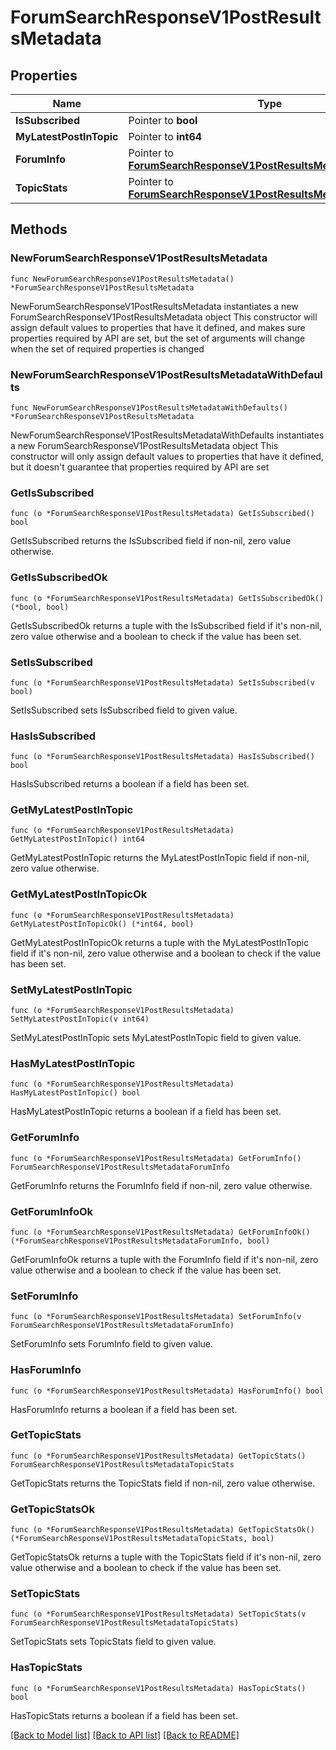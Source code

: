 # ForumSearchResponseV1PostResultsMetadata

## Properties

Name | Type | Description | Notes
------------ | ------------- | ------------- | -------------
**IsSubscribed** | Pointer to **bool** |  | [optional] 
**MyLatestPostInTopic** | Pointer to **int64** |  | [optional] 
**ForumInfo** | Pointer to [**ForumSearchResponseV1PostResultsMetadataForumInfo**](ForumSearchResponseV1PostResultsMetadataForumInfo.md) |  | [optional] 
**TopicStats** | Pointer to [**ForumSearchResponseV1PostResultsMetadataTopicStats**](ForumSearchResponseV1PostResultsMetadataTopicStats.md) |  | [optional] 

## Methods

### NewForumSearchResponseV1PostResultsMetadata

`func NewForumSearchResponseV1PostResultsMetadata() *ForumSearchResponseV1PostResultsMetadata`

NewForumSearchResponseV1PostResultsMetadata instantiates a new ForumSearchResponseV1PostResultsMetadata object
This constructor will assign default values to properties that have it defined,
and makes sure properties required by API are set, but the set of arguments
will change when the set of required properties is changed

### NewForumSearchResponseV1PostResultsMetadataWithDefaults

`func NewForumSearchResponseV1PostResultsMetadataWithDefaults() *ForumSearchResponseV1PostResultsMetadata`

NewForumSearchResponseV1PostResultsMetadataWithDefaults instantiates a new ForumSearchResponseV1PostResultsMetadata object
This constructor will only assign default values to properties that have it defined,
but it doesn't guarantee that properties required by API are set

### GetIsSubscribed

`func (o *ForumSearchResponseV1PostResultsMetadata) GetIsSubscribed() bool`

GetIsSubscribed returns the IsSubscribed field if non-nil, zero value otherwise.

### GetIsSubscribedOk

`func (o *ForumSearchResponseV1PostResultsMetadata) GetIsSubscribedOk() (*bool, bool)`

GetIsSubscribedOk returns a tuple with the IsSubscribed field if it's non-nil, zero value otherwise
and a boolean to check if the value has been set.

### SetIsSubscribed

`func (o *ForumSearchResponseV1PostResultsMetadata) SetIsSubscribed(v bool)`

SetIsSubscribed sets IsSubscribed field to given value.

### HasIsSubscribed

`func (o *ForumSearchResponseV1PostResultsMetadata) HasIsSubscribed() bool`

HasIsSubscribed returns a boolean if a field has been set.

### GetMyLatestPostInTopic

`func (o *ForumSearchResponseV1PostResultsMetadata) GetMyLatestPostInTopic() int64`

GetMyLatestPostInTopic returns the MyLatestPostInTopic field if non-nil, zero value otherwise.

### GetMyLatestPostInTopicOk

`func (o *ForumSearchResponseV1PostResultsMetadata) GetMyLatestPostInTopicOk() (*int64, bool)`

GetMyLatestPostInTopicOk returns a tuple with the MyLatestPostInTopic field if it's non-nil, zero value otherwise
and a boolean to check if the value has been set.

### SetMyLatestPostInTopic

`func (o *ForumSearchResponseV1PostResultsMetadata) SetMyLatestPostInTopic(v int64)`

SetMyLatestPostInTopic sets MyLatestPostInTopic field to given value.

### HasMyLatestPostInTopic

`func (o *ForumSearchResponseV1PostResultsMetadata) HasMyLatestPostInTopic() bool`

HasMyLatestPostInTopic returns a boolean if a field has been set.

### GetForumInfo

`func (o *ForumSearchResponseV1PostResultsMetadata) GetForumInfo() ForumSearchResponseV1PostResultsMetadataForumInfo`

GetForumInfo returns the ForumInfo field if non-nil, zero value otherwise.

### GetForumInfoOk

`func (o *ForumSearchResponseV1PostResultsMetadata) GetForumInfoOk() (*ForumSearchResponseV1PostResultsMetadataForumInfo, bool)`

GetForumInfoOk returns a tuple with the ForumInfo field if it's non-nil, zero value otherwise
and a boolean to check if the value has been set.

### SetForumInfo

`func (o *ForumSearchResponseV1PostResultsMetadata) SetForumInfo(v ForumSearchResponseV1PostResultsMetadataForumInfo)`

SetForumInfo sets ForumInfo field to given value.

### HasForumInfo

`func (o *ForumSearchResponseV1PostResultsMetadata) HasForumInfo() bool`

HasForumInfo returns a boolean if a field has been set.

### GetTopicStats

`func (o *ForumSearchResponseV1PostResultsMetadata) GetTopicStats() ForumSearchResponseV1PostResultsMetadataTopicStats`

GetTopicStats returns the TopicStats field if non-nil, zero value otherwise.

### GetTopicStatsOk

`func (o *ForumSearchResponseV1PostResultsMetadata) GetTopicStatsOk() (*ForumSearchResponseV1PostResultsMetadataTopicStats, bool)`

GetTopicStatsOk returns a tuple with the TopicStats field if it's non-nil, zero value otherwise
and a boolean to check if the value has been set.

### SetTopicStats

`func (o *ForumSearchResponseV1PostResultsMetadata) SetTopicStats(v ForumSearchResponseV1PostResultsMetadataTopicStats)`

SetTopicStats sets TopicStats field to given value.

### HasTopicStats

`func (o *ForumSearchResponseV1PostResultsMetadata) HasTopicStats() bool`

HasTopicStats returns a boolean if a field has been set.


[[Back to Model list]](../README.md#documentation-for-models) [[Back to API list]](../README.md#documentation-for-api-endpoints) [[Back to README]](../README.md)


